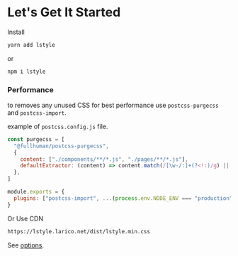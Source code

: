 # Let's Get It Started

Install

```bash
yarn add lstyle
```

or

```bash
npm i lstyle
```

### Performance

to removes any unused CSS for best performance use `postcss-purgecss` and `postcss-import`.

example of `postcss.config.js` file.

```js
const purgecss = [
  "@fullhuman/postcss-purgecss",
  {
    content: ["./components/**/*.js", "./pages/**/*.js"],
    defaultExtractor: (content) => content.match(/[\w-/:]+(?<!:)/g) || [],
  },
]

module.exports = {
  plugins: ["postcss-import", ...(process.env.NODE_ENV === "production" ? [purgecss] : [])],
}
```

Or Use CDN

```bash
https://lstyle.larico.net/dist/lstyle.min.css

```

See [options](config.md).
